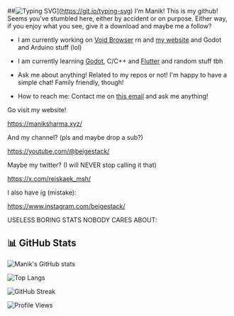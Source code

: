 ##![Typing SVG](https://readme-typing-svg.demolab.com?font=Fira+Code&pause=1000&color=F2ECCE&width=435&lines=Use+Linux+its+BETTER)](https://git.io/typing-svg)
I'm Manik! This is my github! Seems you've stumbled here, either by accident or on purpose.
Either way, if you enjoy what you see, give it a download and maybe me a follow?

- I am currently working on <a href="https://github.com/beigestack/voidbrowser">Void Browser</a> rn and <a href="https://maniksharma.xyz">my website</a> and Godot and Arduino stuff (lol)

-  I am currently learning <a href="https://godotengine.org/">Godot</a>, C/C++ and <a href="https://flutter.dev/">Flutter</a> and random stuff tbh

-  Ask me about anything! Related to my repos or not! I'm happy to have a simple chat! Family friendly, though!

-  How to reach me: Contact me on <a href="mailto:m4.sh@tuta.io">this email</a> and ask me anything!

Go visit my website! 

https://maniksharma.xyz/

And my channel? (pls and maybe drop a sub?)

https://youtube.com/@beigestack/

Maybe my twitter? (I will NEVER stop calling it that)

https://x.com/reiskaek_msh/

I also have ig (mistake):

https://www.instagram.com/beigestack/

USELESS BORING STATS NOBODY CARES ABOUT:

## 📊 GitHub Stats
![Manik's GitHub stats](https://github-readme-stats.vercel.app/api?username=beigestack&show_icons=true&theme=gruvbox)

![Top Langs](https://github-readme-stats.vercel.app/api/top-langs/?username=beigestack&layout=compact&theme=gruvbox)

![GitHub Streak](https://streak-stats.demolab.com/?user=beigestack&theme=gruvbox)

![Profile Views](https://komarev.com/ghpvc/?username=beigestack&color=blueviolet)
